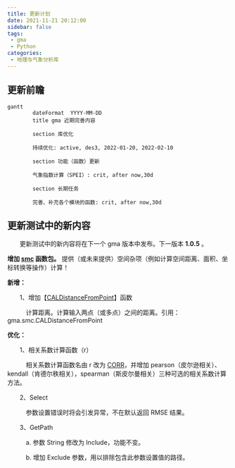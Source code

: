 ```yaml
---
title: 更新计划
date: 2021-11-21 20:12:00
sidebar: false
tags:
 - gma
 - Python
categories:
 - 地理与气象分析库
---
```


## 更新前瞻

```mermaid
gantt
        dateFormat  YYYY-MM-DD
        title gma 近期完善内容

        section 库优化

        持续优化: active, des3, 2022-01-20, 2022-02-10

        section 功能（函数）更新

        气象指数计算（SPEI）: crit, after now,30d

        section 长期任务

        完善、补充各个模块的函数: crit, after now,30d

```

## 更新测试中的新内容

&emsp;　更新测试中的新内容将在下一个 gma 版本中发布。下一版本 **1.0.5** 。

<i class="fas fa-box"></i> **增加 [smc](UserGuide-smc.html) 函数包。** 提供（或未来提供）空间杂项（例如计算空间距离、面积、坐标转换等操作）计算！

<font color="#616AE5"><i class="fas fa-award"></i></font> **新增：**

&emsp;　1、增加【[CALDistanceFromPoint](UserGuide-smc.html#caldistancefrompoint)】函数

&emsp;　　计算距离。计算输入两点（或多点）之间的距离。引用：gma.smc.CALDistanceFromPoint

<font color="#3CB371"><i class="fab fa-superpowers"></i></font> **优化：**

&emsp;　1、相关系数计算函数（r）

&emsp;　　相关系数计算函数名由 r 改为 [CORR](UserGuide-math.html#corr)，并增加 pearson（皮尔逊相关）、kendall（肯德尔秩相关），spearman（斯皮尔曼相关）三种可选的相关系数计算方法。

&emsp;　2、Select

&emsp;　　参数设置错误时将会引发异常，不在默认返回 RMSE 结果。

&emsp;　3、GetPath

&emsp;　　a. 参数 String 修改为 Include，功能不变。

&emsp;　　b. 增加 Exclude 参数，用以排除包含此参数设置值的路径。
